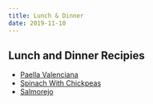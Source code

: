 ```yaml
---
title: Lunch & Dinner
date: 2019-11-10
---
```


## Lunch and Dinner Recipies

* [Paella Valenciana](/lunch-dinner/paella_valenciana)
* [Spinach With Chickpeas](/lunch-dinner/spinach_with_chickpeas)
* [Salmorejo](/lunch-dinner/salmorejo/)